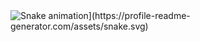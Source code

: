 


<img src="[https://raw.githubusercontent.com/maurodesouza/maurodesouza/output/snake.svg" alt="Snake animation](https://profile-readme-generator.com/assets/snake.svg)" />


